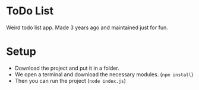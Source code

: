 # ToDo List
Weird todo list app. Made 3 years ago and maintained just for fun.
 # Setup
 - Download the project and put it in a folder.
 - We open a terminal and download the necessary modules. (`npm install`)
 - Then you can run the project (`node index.js`)